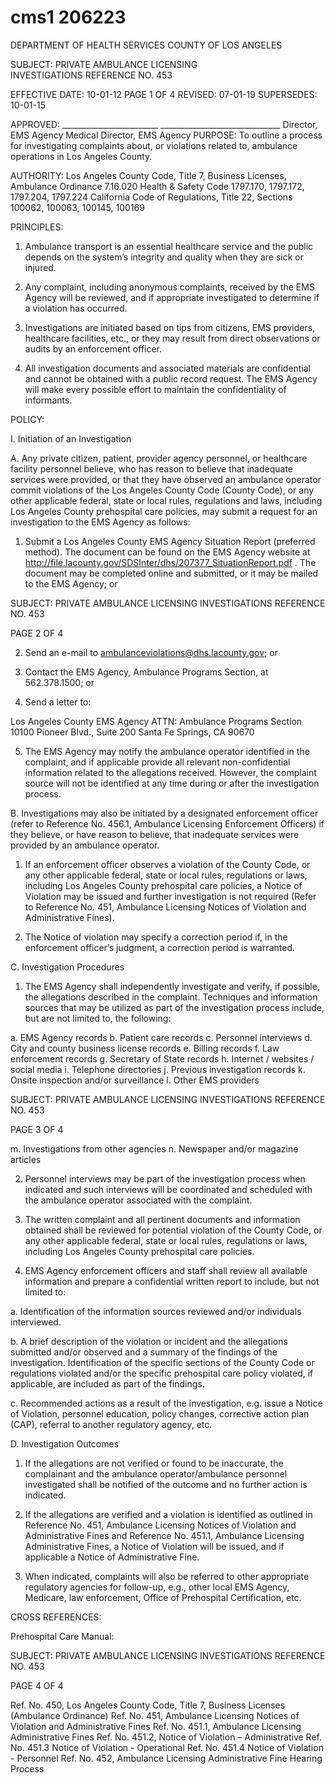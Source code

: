 # cms1 206223

DEPARTMENT OF HEALTH SERVICES 
COUNTY OF LOS ANGELES 
 
SUBJECT: PRIVATE AMBULANCE LICENSING  
 INVESTIGATIONS  REFERENCE NO.  453 
 
 
EFFECTIVE DATE: 10-01-12       PAGE 1 OF 4 
REVISED: 07-01-19 
SUPERSEDES: 10-01-15 
 
 
APPROVED:   ________________________ ______________________________ 
Director, EMS Agency   Medical Director, EMS Agency 
PURPOSE: To outline a process for investigating complaints about, or violations related to, 
ambulance operations in Los Angeles County. 
 
AUTHORITY:  Los Angeles County Code, Title 7, Business Licenses, Ambulance Ordinance 
7.16.020 
Health & Safety Code 1797.170, 1797.172, 1797.204, 1797.224 
California Code of Regulations, Title 22, Sections 100062, 100063, 100145, 
100169 
 
PRINCIPLES: 
 
1. Ambulance transport is an essential healthcare service and the public depends on the 
system’s integrity and quality when they are sick or injured. 
 
2. Any complaint, including anonymous complaints, received by the EMS Agency will be 
reviewed, and if appropriate investigated to determine if a violation has occurred. 
 
3. Investigations are initiated based on tips from citizens, EMS providers, healthcare 
facilities, etc., or they may result from direct observations or audits by an enforcement 
officer.  
 
4. All investigation documents and associated materials are confidential and cannot be 
obtained with a public record request.  The EMS Agency will make every possible effort 
to maintain the confidentiality of informants. 
 
POLICY: 
 
I. Initiation of an Investigation 
 
A. Any private citizen, patient, provider agency personnel, or healthcare facility 
personnel believe, who has reason to believe that inadequate services were 
provided, or that they have observed an ambulance operator commit violations of 
the Los Angeles County Code (County Code), or any other applicable federal, 
state or local rules, regulations and laws, including Los Angeles County 
prehospital care policies, may submit a request for an investigation to the EMS 
Agency as follows: 
 
1. Submit a Los Angeles County EMS Agency Situation Report (preferred 
method).  The document can be found on the EMS Agency website at 
http://file.lacounty.gov/SDSInter/dhs/207377_SituationReport.pdf
.  The 
document may be completed online and submitted, or it may be mailed to 
the EMS Agency; or 
 

SUBJECT: PRIVATE AMBULANCE LICENSING 
 INVESTIGATIONS   REFERENCE NO. 453 
   
PAGE 2 OF 4 
 
2. Send an e-mail to ambulanceviolations@dhs.lacounty.gov; or 
 
3. Contact the EMS Agency, Ambulance Programs Section, at 
562.378.1500; or 
 
4. Send a letter to: 
 
Los Angeles County EMS Agency 
ATTN:  Ambulance Programs Section 
10100 Pioneer Blvd., Suite 200 
Santa Fe Springs, CA 90670 
 
5. The EMS Agency may notify the ambulance operator identified in the 
complaint, and if applicable provide all relevant non-confidential 
information related to the allegations received.  However, the complaint 
source will not be identified at any time during or after the investigation 
process. 
 
B. Investigations may also be initiated by a designated enforcement officer (refer to 
Reference No. 456.1, Ambulance Licensing Enforcement Officers) if they believe, 
or have reason to believe, that inadequate services were provided by an 
ambulance operator. 
 
1. If an enforcement officer observes a violation of the County Code, or 
any other applicable federal, state or local rules, regulations or laws, 
including Los Angeles County prehospital care policies, a Notice of 
Violation may be issued and further investigation is not required (Refer 
to Reference No. 451, Ambulance Licensing Notices of Violation and 
Administrative Fines). 
 
2. The Notice of violation may specify a correction period if, in the 
enforcement officer’s judgment, a correction period is warranted. 
 
C. Investigation Procedures 
 
1. The EMS Agency shall independently investigate and verify, if possible, 
the allegations described in the complaint.  Techniques and information 
sources that may be utilized as part of the investigation process include, 
but are not limited to, the following: 
 
a. EMS Agency records 
b. Patient care records 
c. Personnel interviews 
d. City and county business license records 
e. Billing records 
f. Law enforcement records 
g. Secretary of State records 
h. Internet / websites / social media 
i. Telephone directories 
j. Previous investigation records 
k. Onsite inspection and/or surveillance 
l. Other EMS providers 

SUBJECT: PRIVATE AMBULANCE LICENSING 
 INVESTIGATIONS   REFERENCE NO. 453 
   
PAGE 3 OF 4 
 
m. Investigations from other agencies 
n. Newspaper and/or magazine articles 
 
2. Personnel interviews may be part of the investigation process when 
indicated and such interviews will be coordinated and scheduled with 
the ambulance operator associated with the complaint. 
 
3. The written complaint and all pertinent documents and information 
obtained shall be reviewed for potential violation of the County Code, or 
any other applicable federal, state or local rules, regulations or laws, 
including Los Angeles County prehospital care policies. 
 
4. EMS Agency enforcement officers and staff shall review all available 
information and prepare a confidential written report to include, but not 
limited to: 
 
a. Identification of the information sources reviewed and/or 
individuals interviewed. 
 
b. A brief description of the violation or incident and the allegations 
submitted and/or observed and a summary of the findings of the 
investigation.  Identification of the specific sections of the County 
Code or regulations violated and/or the specific prehospital care 
policy violated, if applicable, are included as part of the findings. 
 
c. Recommended actions as a result of the investigation, e.g. issue a 
Notice of Violation, personnel education, policy changes, 
corrective action plan (CAP), referral to another regulatory 
agency, etc. 
 
D. Investigation Outcomes 
 
1. If the allegations are not verified or found to be inaccurate, the 
complainant and the ambulance operator/ambulance personnel 
investigated shall be notified of the outcome and no further action is 
indicated. 
 
2. If the allegations are verified and a violation is identified as outlined in 
Reference No. 451, Ambulance Licensing Notices of Violation and 
Administrative Fines and Reference No. 451.1, Ambulance Licensing 
Administrative Fines, a Notice of Violation will be issued, and if 
applicable a Notice of Administrative Fine. 
 
3. When indicated, complaints will also be referred to other appropriate 
regulatory agencies for follow-up, e.g., other local EMS Agency, 
Medicare, law enforcement, Office of Prehospital Certification, etc. 
 
 
CROSS REFERENCES: 
 
Prehospital Care Manual: 

SUBJECT: PRIVATE AMBULANCE LICENSING 
 INVESTIGATIONS   REFERENCE NO. 453 
   
PAGE 4 OF 4 
 
Ref. No. 450,  Los Angeles County Code, Title 7, Business Licenses (Ambulance 
 Ordinance) 
Ref. No. 451, Ambulance Licensing Notices of Violation and Administrative Fines 
Ref. No. 451.1, Ambulance Licensing Administrative Fines 
Ref. No. 451.2, Notice of Violation – Administrative 
Ref. No. 451.3  Notice of Violation - Operational 
Ref. No. 451.4  Notice of Violation - Personnel 
Ref. No. 452,      Ambulance Licensing Administrative Fine Hearing Process
